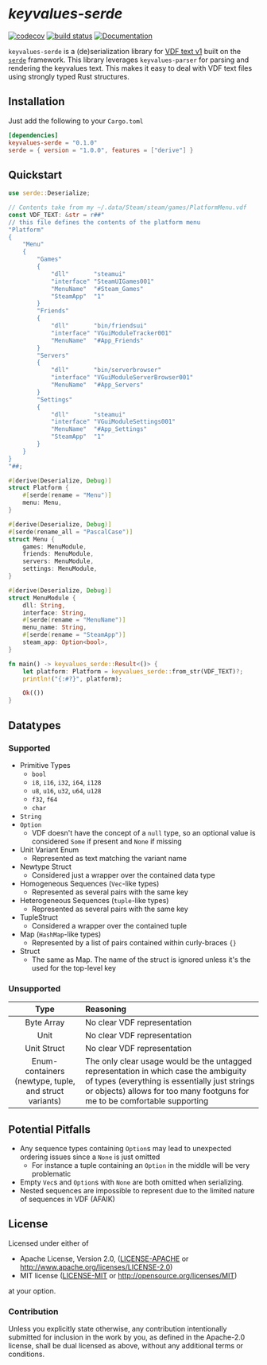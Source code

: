 # _keyvalues-serde_

[![codecov](https://codecov.io/gh/CosmicHorrorDev/vdf-rs/branch/main/graph/badge.svg?token=L2FUD0098X)](https://codecov.io/gh/CosmicHorrorDev/vdf-rs)
[![build status](https://img.shields.io/github/actions/workflow/status/CosmicHorrorDev/vdf-rs/basic.yml?branch=main)](https://github.com/CosmicHorrorDev/vdf-rs/actions)
[![Documentation](https://img.shields.io/docsrs/keyvalues-serde/latest)](https://docs.rs/keyvalues-serde/latest/keyvalues_serde/)

`keyvalues-serde` is a (de)serialization library for
[VDF text v1](https://developer.valvesoftware.com/wiki/KeyValues)
built on the [`serde`](https://lib.rs/crates/serde) framework. This library
leverages `keyvalues-parser` for parsing and rendering the keyvalues text. This
makes it easy to deal with VDF text files using strongly typed Rust structures.

## Installation

Just add the following to your `Cargo.toml`

```toml
[dependencies]
keyvalues-serde = "0.1.0"
serde = { version = "1.0.0", features = ["derive"] }
```

## Quickstart

```rust
use serde::Deserialize;

// Contents take from my ~/.data/Steam/steam/games/PlatformMenu.vdf
const VDF_TEXT: &str = r##"
// this file defines the contents of the platform menu
"Platform"
{
    "Menu"
    {
        "Games"
        {
            "dll"       "steamui"
            "interface" "SteamUIGames001"
            "MenuName"  "#Steam_Games"
            "SteamApp"  "1"
        }
        "Friends"
        {
            "dll"       "bin/friendsui"
            "interface" "VGuiModuleTracker001"
            "MenuName"  "#App_Friends"
        }
        "Servers"
        {
            "dll"       "bin/serverbrowser"
            "interface" "VGuiModuleServerBrowser001"
            "MenuName"  "#App_Servers"
        }
        "Settings"
        {
            "dll"       "steamui"
            "interface" "VGuiModuleSettings001"
            "MenuName"  "#App_Settings"
            "SteamApp"  "1"
        }
    }
}
"##;

#[derive(Deserialize, Debug)]
struct Platform {
    #[serde(rename = "Menu")]
    menu: Menu,
}

#[derive(Deserialize, Debug)]
#[serde(rename_all = "PascalCase")]
struct Menu {
    games: MenuModule,
    friends: MenuModule,
    servers: MenuModule,
    settings: MenuModule,
}

#[derive(Deserialize, Debug)]
struct MenuModule {
    dll: String,
    interface: String,
    #[serde(rename = "MenuName")]
    menu_name: String,
    #[serde(rename = "SteamApp")]
    steam_app: Option<bool>,
}

fn main() -> keyvalues_serde::Result<()> {
    let platform: Platform = keyvalues_serde::from_str(VDF_TEXT)?;
    println!("{:#?}", platform);

    Ok(())
}
```

## Datatypes

### Supported

- Primitive Types
    - `bool`
    - `i8`, `i16`, `i32`, `i64`, `i128`
    - `u8`, `u16`, `u32`, `u64`, `u128`
    - `f32`, `f64`
    - `char`
- `String`
- `Option`
    - VDF doesn't have the concept of a `null` type, so an optional value is considered `Some` if present and `None` if missing
- Unit Variant Enum
    - Represented as text matching the variant name
- Newtype Struct
    - Considered just a wrapper over the contained data type
- Homogeneous Sequences (`Vec`-like types)
    - Represented as several pairs with the same key
- Heterogeneous Sequences (`tuple`-like types)
    - Represented as several pairs with the same key
- TupleStruct
    - Considered a wrapper over the contained tuple
- Map (`HashMap`-like types)
    - Represented by a list of pairs contained within curly-braces `{}`
- Struct
    - The same as Map. The name of the struct is ignored unless it's the used for the top-level key

### Unsupported

| Type | Reasoning |
| :---: | :--- |
| Byte Array | No clear VDF representation |
| Unit | No clear VDF representation |
| Unit Struct | No clear VDF representation |
| Enum-containers (newtype, tuple, and struct variants) | The only clear usage would be the untagged representation in which case the ambiguity of types (everything is essentially just strings or objects) allows for too many footguns for me to be comfortable supporting |

## Potential Pitfalls

- Any sequence types containing `Option`s may lead to unexpected ordering issues since a `None` is just omitted
    - For instance a tuple containing an `Option` in the middle will be very problematic
- Empty `Vec`s and `Option`s with `None` are both omitted when serializing.
- Nested sequences are impossible to represent due to the limited nature of sequences in VDF (AFAIK)

## License

Licensed under either of

<!-- TODO: symlink the license files and publish them in the crate -->
 - Apache License, Version 2.0, ([LICENSE-APACHE](LICENSE-APACHE) or <http://www.apache.org/licenses/LICENSE-2.0>)
 - MIT license ([LICENSE-MIT](LICENSE-MIT) or <http://opensource.org/licenses/MIT>)

at your option.

### Contribution

Unless you explicitly state otherwise, any contribution intentionally submitted
for inclusion in the work by you, as defined in the Apache-2.0 license, shall
be dual licensed as above, without any additional terms or conditions.
